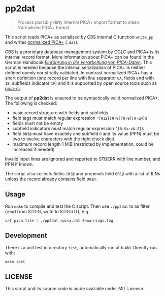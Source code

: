 # pp2dat

> Process possibly dirty internal PICA+ import format to clean Normalized PICA+ format

This script reads PICA+ as serialized by CBS internal C function `write_pp` and writes [normalized PICA+](https://format.gbv.de/pica/normalized) (`.dat`).

CBS is a prorietary database management system by OCLC and PICA+ is its internal record format. More information about PICA+ can be found in the German Handbook *[Einführung in die Verarbeitung von PICA-Daten](https://pro4bib.github.io/pica)*. This script is needed because the internal serialization of PICA+ is neither defined openly nor strictly validated. In contrast normalized PICA+ has a short definition (one record per line with line separator `0A`, fields end with `1E`, subfields indicator `1F`) and it is supported by open source tools such as [pica-rs](https://github.com/deutsche-nationalbibliothek/pica-rs).

The output of **pp2dat** is ensured to be syntactically valid normalized PICA+. The following is checked:

- basic record structure with fields and subfields
- field tags must match regular expression `^[012][0-9][0-9][A-Z@]$`
- fields must not be empty
- subfield indicators must match regular expression `^[0-9a-zA-Z]$`
- field `003@` must have exactely one subfield `0` and its value (PPN) must be two to twelve characters with the right check digit.
- maximum record length 1 MiB (restricted by implementation, could be increased if needed)

Invalid input lines are ignored and reported to STDERR with line number, and PPN if known.

The script also collects fields `101@` and prepends field `001@` with a list of ILNs unless the record already contains field `001@`.

## Usage

Run `make` to compile and test the C script. Then use `./pp2dat` to as filter (read from STDIN, write to STDOUT), e.g.

    cat pica.file | ./pp2dat >pica.dat 2>warnings.log

## Development

There is a unit test in directory `test`, automatically run at build. Directly run with:

    make test

## LICENSE

This script and its source code is made available under MIT License.
